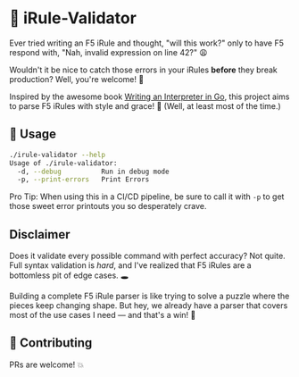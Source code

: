 # 📏 iRule-Validator

Ever tried writing an F5 iRule and thought, "will this work?" only to have F5
respond with, "Nah, invalid expression on line 42?" 😩

Wouldn't it be nice to catch those errors in your iRules **before** they break production?
Well, you're welcome! 🎁

Inspired by the awesome book [Writing an Interpreter in Go](https://interpreterbook.com),
this project aims to parse F5 iRules with style and grace! 🦸 (Well, at least
most of the time.)

## 🚀 Usage

```bash
./irule-validator --help
Usage of ./irule-validator:
  -d, --debug          Run in debug mode
  -p, --print-errors   Print Errors
```

Pro Tip: When using this in a CI/CD pipeline, be sure to call it with `-p` to
get those sweet error printouts you so desperately crave.

## Disclaimer

Does it validate every possible command with perfect accuracy? Not quite.
Full syntax validation is *hard*, and I've realized that F5 iRules are
a bottomless pit of edge cases. 🕳️

Building a complete F5 iRule parser is like trying to solve a puzzle where
the pieces keep changing shape. But hey, we already have a parser that
covers most of the use cases I need — and that's a win! 🎉

## 🧑 Contributing

PRs are welcome! 💥
